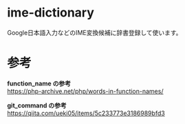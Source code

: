 # ime-dictionary
Google日本語入力などのIME変換候補に辞書登録して使います。

# 参考
 **function_name の参考**<br>
https://php-archive.net/php/words-in-function-names/

 **git_command の参考**<br>
https://qiita.com/ueki05/items/5c233773e3186989bfd3
